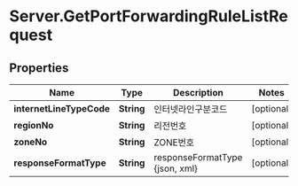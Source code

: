 # Server.GetPortForwardingRuleListRequest

## Properties
Name | Type | Description | Notes
------------ | ------------- | ------------- | -------------
**internetLineTypeCode** | **String** | 인터넷라인구분코드 | [optional] 
**regionNo** | **String** | 리전번호 | [optional] 
**zoneNo** | **String** | ZONE번호 | [optional] 
**responseFormatType** | **String** | responseFormatType {json, xml} | [optional] 


